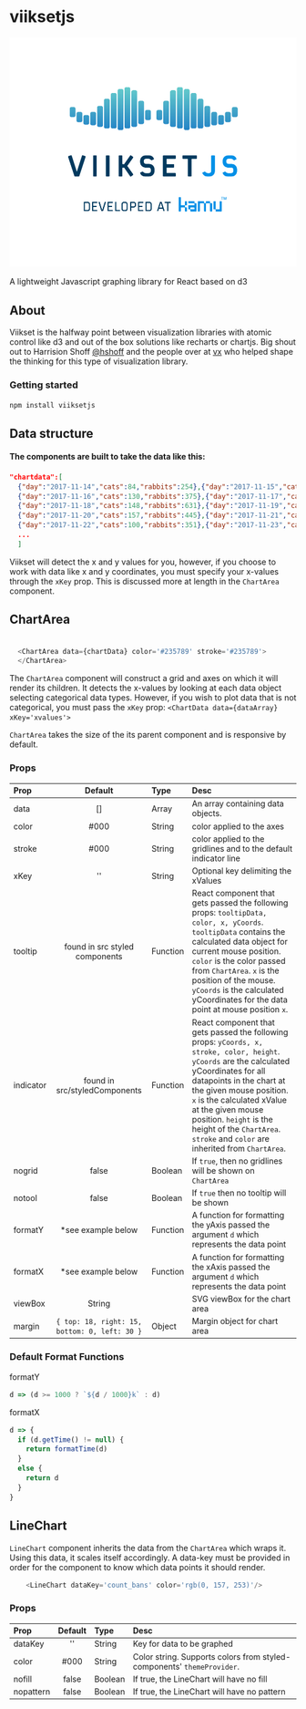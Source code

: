 # viiksetjs
<img src="./viiksetjs.jpg" />

A lightweight Javascript graphing library for React based on d3

## About

Viikset is the halfway point between visualization libraries with atomic control like d3 and out of the box solutions like recharts or chartjs. Big shout out to Harrision Shoff [@hshoff](https://github.com/hshoff) and the people over at [vx](https://github.com/hshoff/vx) who helped shape the thinking for this type of visualization library.


### Getting started
`npm install viiksetjs`

## Data structure
#### The components are built to take the data like this:
```json
"chartdata":[
  {"day":"2017-11-14","cats":84,"rabbits":254},{"day":"2017-11-15","cats":103,"rabbits":393},
  {"day":"2017-11-16","cats":130,"rabbits":375},{"day":"2017-11-17","cats":142,"rabbits":495},
  {"day":"2017-11-18","cats":148,"rabbits":631},{"day":"2017-11-19","cats":141,"rabbits":628},
  {"day":"2017-11-20","cats":157,"rabbits":445},{"day":"2017-11-21","cats":168,"rabbits":407},
  {"day":"2017-11-22","cats":100,"rabbits":351},{"day":"2017-11-23","cats":135,"rabbits":382},
  ...
  ]
```

Viikset will detect the x and y values for you, however, if you choose to work with data like x and y coordinates, you must specify your x-values through the `xKey` prop. This is discussed more at length in the `ChartArea` component.

## ChartArea
```js

  <ChartArea data={chartData} color='#235789' stroke='#235789'>
  </ChartArea>
```

The `ChartArea` component will construct a grid and axes on which it will render its children. It detects the x-values by looking at each data object selecting categorical data types. However, if you wish to plot data that is not categorical, you must pass the `xKey` prop:
`<ChartData data={dataArray} xKey='xvalues'>`

`ChartArea` takes the size of the its parent component and is responsive by default.

### Props
| Prop          | Default       | Type | Desc  |
| :------------- |:-------------:| :-----| :----|
| data     | [] | Array | An array containing data objects.
| color     | #000      | String |   color applied to the axes |
| stroke | #000    | String | color applied to the gridlines and to the default indicator line |
|xKey | '' | String | Optional key delimiting the xValues|
|tooltip | found in src styled components| Function | React component that gets passed the following props: `tooltipData, color, x, yCoords`. `tooltipData` contains the calculated data object for current mouse position. `color` is the color passed from `ChartArea`.  `x` is the position of the mouse. `yCoords` is the calculated yCoordinates for the data point at mouse position `x`.|
|indicator | found in src/styledComponents | Function | React component that gets passed the following props: `yCoords, x, stroke, color, height`. `yCoords` are the calculated yCoordinates for all datapoints in the chart at the given mouse position. `x` is the calculated xValue at the given mouse position. `height` is the height of the `ChartArea`.  `stroke` and `color` are inherited from `ChartArea`.|
|nogrid| false | Boolean | If `true`, then no gridlines will be shown on `ChartArea`|
|notool| false | Boolean | If `true` then no tooltip will be shown|
|formatY | *see example below | Function | A function for formatting the yAxis passed the argument `d` which represents the data point|
|formatX | *see example below| Function | A function for formatting the xAxis passed the argument `d` which represents the data point|
| viewBox | String | | SVG viewBox for the chart area|
| margin | `{ top: 18, right: 15, bottom: 0, left: 30 }` | Object | Margin object for chart area|

### Default Format Functions
formatY
```js
d => (d >= 1000 ? `${d / 1000}k` : d)
```
formatX
```js
d => {
  if (d.getTime() != null) {
    return formatTime(d)
  }
  else {
    return d
  }
}
```

## LineChart
`LineChart` component inherits the data from the `ChartArea` which wraps it. Using this data, it scales itself accordingly. A data-key must be provided in order for the component to know which data points it should render.

```js
    <LineChart dataKey='count_bans' color='rgb(0, 157, 253)'/>
```

### Props
| Prop          | Default       | Type | Desc  |
| :------------- |:-------------:| :-----| :----|
| dataKey | '' | String | Key for data to be graphed |
| color     | #000 | String | Color string. Supports colors from styled-components' `themeProvider`.|
| nofill | false | Boolean | If true, the LineChart will have no fill|
| nopattern | false | Boolean | If true, the LineChart will have no pattern |
